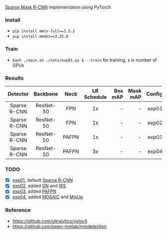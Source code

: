 [Sparse Mask R-CNN](https://arxiv.org/abs/2105.01928) implementation using PyTorch

### Install

* `pip install mmcv-full==1.5.2`
* `pip install mmdet==2.25.0`

### Train

* `bash ./main.sh ./nets/exp01.py $ --train` for training, `$` is number of GPUs

### Results

|   Detector   | Backbone  | Neck  | LR Schedule | Box mAP | Mask mAP | Config |
|:------------:|:---------:|:-----:|:-----------:|--------:|---------:|-------:|
| Sparse R-CNN | ResNet-50 |  FPN  |     1x      |       - |        - |  exp01 |
| Sparse R-CNN | ResNet-50 |  FPN  |     1x      |       - |        - |  exp02 |
| Sparse R-CNN | ResNet-50 | PAFPN |     1x      |       - |        - |  exp03 |
| Sparse R-CNN | ResNet-50 | PAFPN |     3x      |       - |        - |  exp04 |

### TODO

* [x] [exp01](./nets/exp01.py), default [Sparse R-CNN](https://arxiv.org/abs/2105.01928)
* [x] [exp02](./nets/exp02.py), added [GN](https://arxiv.org/abs/1803.08494) and [WS](https://arxiv.org/abs/1903.10520)
* [x] [exp03](./nets/exp04.py), added [PAFPN](https://arxiv.org/abs/1803.01534)
* [x] [exp04](./nets/exp04.py), added [MOSAIC](https://arxiv.org/abs/2004.10934)
  and [MixUp](https://arxiv.org/abs/1710.09412)

### Reference

* https://github.com/ultralytics/yolov5
* https://github.com/open-mmlab/mmdetection